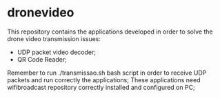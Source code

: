# dronevideo

This repository contains the applications developed in order to solve the drone video transmission issues:
- UDP packet video decoder;
- QR Code Reader;

Remember to run ./transmissao.sh bash script in order to receive UDP packets and run correctly the applications;
These applications need wifibroadcast repository correctly installed and configured on PC;

